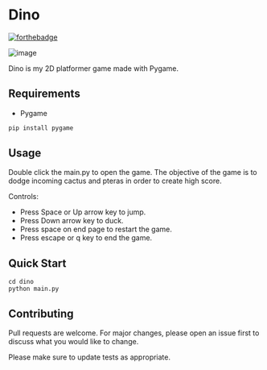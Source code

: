 # Dino

[![forthebadge](https://forthebadge.com/images/badges/made-with-python.svg)](https://forthebadge.com)


![image](https://user-images.githubusercontent.com/72703981/141836438-33d580ca-6f50-418d-bccb-c9b8bd7dae66.png)

Dino is my 2D platformer game made with Pygame.


## Requirements 

* Pygame

```bash
pip install pygame
```

## Usage

Double click the main.py to open the game. The objective of the game is to dodge incoming cactus and pteras in order to create high score.

Controls:
* Press Space or Up arrow key to jump.
* Press Down arrow key to duck.
* Press space on end page to restart the game.
* Press escape or q key to end the game.


## Quick Start
```
cd dino
python main.py
```


## Contributing

Pull requests are welcome. For major changes, please open an issue first to discuss what you would like to change.

Please make sure to update tests as appropriate.

